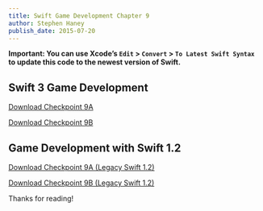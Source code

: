 ```yaml
---
title: Swift Game Development Chapter 9
author: Stephen Haney
publish_date: 2015-07-20
---
```


**Important: You can use Xcode’s `Edit` > `Convert` > `To Latest Swift Syntax` to update this code to the newest version of Swift.**

## Swift 3 Game Development

<a href="https://github.com/StephenHaney/game-development-with-swift-assets/blob/main/chapter-9/swift-3/Checkpoint-9A.zip?raw=true">Download Checkpoint 9A</a>

<a href="https://github.com/StephenHaney/game-development-with-swift-assets/blob/main/chapter-9/swift-3/Checkpoint-9B.zip?raw=true">Download Checkpoint 9B</a>

## Game Development with Swift 1.2

<a href="https://github.com/StephenHaney/game-development-with-swift-assets/blob/main/chapter-9/swift-1/Checkpoint-9A.zip?raw=true">Download Checkpoint 9A (Legacy Swift 1.2)</a>

<a href="https://github.com/StephenHaney/game-development-with-swift-assets/blob/main/chapter-9/swift-1/Checkpoint-9B.zip?raw=true">Download Checkpoint 9B (Legacy Swift 1.2)</a>

Thanks for reading!
